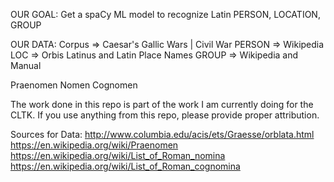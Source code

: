 OUR GOAL:
Get a spaCy ML model to recognize Latin PERSON, LOCATION, GROUP

OUR DATA:
Corpus => Caesar's Gallic Wars | Civil War
PERSON => Wikipedia
LOC    => Orbis Latinus and Latin Place Names
GROUP  => Wikipedia and Manual

Praenomen Nomen Cognomen


The work done in this repo is part of the work I am currently doing for the CLTK. If you use anything from this repo, please provide proper attribution.

Sources for Data:
http://www.columbia.edu/acis/ets/Graesse/orblata.html
https://en.wikipedia.org/wiki/Praenomen
https://en.wikipedia.org/wiki/List_of_Roman_nomina
https://en.wikipedia.org/wiki/List_of_Roman_cognomina
